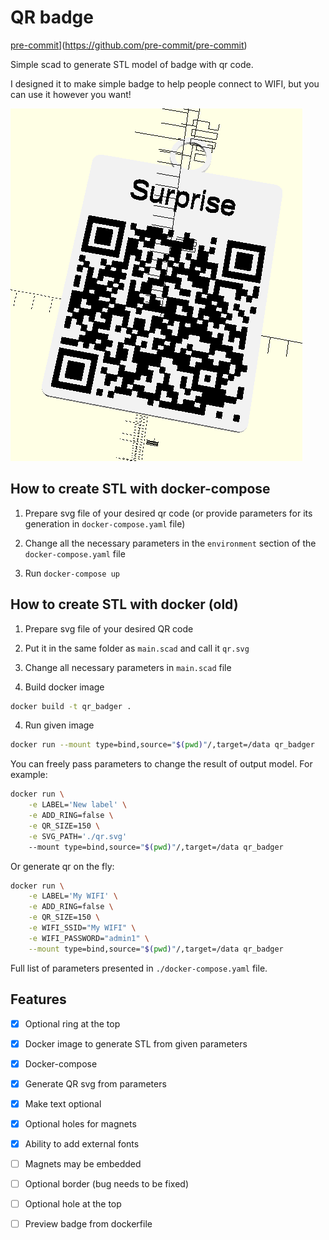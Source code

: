 # QR badge

[pre-commit](https://img.shields.io/badge/pre--commit-enabled-brightgreen?logo=pre-commit&logoColor=white)](https://github.com/pre-commit/pre-commit)

Simple scad to generate STL model of badge with qr code.

I designed it to make simple badge to help people connect to WIFI, but you can use it however you want!

![example image](./img/surprise.png)

## How to create STL with docker-compose

1. Prepare svg file of your desired qr code (or provide parameters for its generation in ```docker-compose.yaml``` file)

2. Change all the necessary parameters in the ```environment``` section of the ```docker-compose.yaml``` file

3. Run ```docker-compose up```

## How to create STL with docker (old)

1. Prepare svg file of your desired QR code

2. Put it in the same folder as ```main.scad``` and call it ```qr.svg```

2. Change all necessary parameters in ```main.scad``` file

3. Build docker image

```bash
docker build -t qr_badger .
```

4. Run given image

```bash
docker run --mount type=bind,source="$(pwd)"/,target=/data qr_badger
```

You can freely pass parameters to change the result of output model. For example:

```bash
docker run \
    -e LABEL='New label' \
    -e ADD_RING=false \
    -e QR_SIZE=150 \
    -e SVG_PATH='./qr.svg'
    --mount type=bind,source="$(pwd)"/,target=/data qr_badger
```

Or generate qr on the fly:

```bash
docker run \
    -e LABEL='My WIFI' \
    -e ADD_RING=false \
    -e QR_SIZE=150 \
    -e WIFI_SSID="My WIFI" \
    -e WIFI_PASSWORD="admin1" \
    --mount type=bind,source="$(pwd)"/,target=/data qr_badger
```

Full list of parameters presented in ```./docker-compose.yaml``` file.

## Features

- [x] Optional ring at the top

- [x] Docker image to generate STL from given parameters

- [x] Docker-compose

- [x] Generate QR svg from parameters

- [x] Make text optional

- [x] Optional holes for magnets

- [x] Ability to add external fonts

- [ ] Magnets may be embedded

- [ ] Optional border (bug needs to be fixed)

- [ ] Optional hole at the top

- [ ] Preview badge from dockerfile
